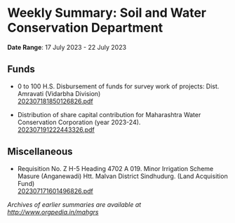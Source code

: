 # Weekly Summary: Soil and Water Conservation Department

**Date Range**: 17 July 2023 - 22 July 2023


## Funds
- 0 to 100 H.S. Disbursement of funds for survey work of projects: Dist. Amravati (Vidarbha Division)\
  [202307181850126826.pdf](https://gr.maharashtra.gov.in/Site/Upload/Government%20Resolutions/English/202307181850126826.pdf)

- Distribution of share capital contribution for Maharashtra Water Conservation Corporation (year 2023-24).\
  [202307191222443326.pdf](https://gr.maharashtra.gov.in/Site/Upload/Government%20Resolutions/English/202307191222443326.pdf)

## Miscellaneous
- Requisition No. Z H-5 Heading 4702 A 019. Minor Irrigation Scheme Masure (Anganewadi) Htt. Malvan District Sindhudurg. (Land Acquisition Fund)\
  [202307171601496826.pdf](https://gr.maharashtra.gov.in/Site/Upload/Government%20Resolutions/English/202307171601496826.pdf)


*Archives of earlier summaries are available at http://www.orgpedia.in/mahgrs*